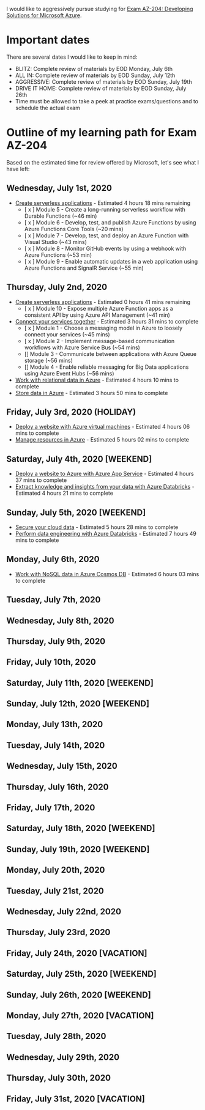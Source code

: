 I would like to aggressively pursue studying for [Exam AZ-204: Developing Solutions for Microsoft Azure](https://docs.microsoft.com/en-us/learn/certifications/exams/az-204).

# Important dates

There are several dates I would like to keep in mind:

- BLITZ: Complete review of materials by EOD Monday, July 6th
- ALL IN: Complete review of materials by EOD Sunday, July 12th
- AGGRESSIVE: Complete review of materials by EOD Sunday, July 19th
- DRIVE IT HOME: Complete review of materials by EOD Sunday, July 26th
- Time must be allowed to take a peek at practice exams/questions and to schedule the actual exam

# Outline of my learning path for Exam AZ-204

Based on the estimated time for review offered by Microsoft, let's see what I have left:

## Wednesday, July 1st, 2020

- [Create serverless applications](https://docs.microsoft.com/en-us/learn/paths/create-serverless-applications/) - Estimated 4 hours 18 mins remaining
  - [ x ] Module 5 - Create a long-running serverless workflow with Durable Functions (~46 min)
  - [ x ] Module 6 - Develop, test, and publish Azure Functions by using Azure Functions Core Tools (~20 mins)
  - [ x ] Module 7 - Develop, test, and deploy an Azure Function with Visual Studio (~43 mins)
  - [ x ] Module 8 - Monitor GitHub events by using a webhook with Azure Functions (~53 min)
  - [ x ] Module 9 - Enable automatic updates in a web application using Azure Functions and SignalR Service (~55 min)

## Thursday, July 2nd, 2020

- [Create serverless applications](https://docs.microsoft.com/en-us/learn/paths/create-serverless-applications/) - Estimated 0 hours 41 mins remaining
  - [ x ] Module 10 - Expose multiple Azure Function apps as a consistent API by using Azure API Management (~41 min)
- [Connect your services together](https://docs.microsoft.com/en-us/learn/paths/connect-your-services-together/) - Estimated 3 hours 31 mins to complete
  - [ x ] Module 1 - Choose a messaging model in Azure to loosely connect your services (~45 mins)
  - [ x ] Module 2 - Implement message-based communication workflows with Azure Service Bus (~54 mins)
  - [] Module 3 - Communicate between applications with Azure Queue storage (~56 mins)
  - [] Module 4 - Enable reliable messaging for Big Data applications using Azure Event Hubs (~56 mins)
- [Work with relational data in Azure](https://docs.microsoft.com/en-us/learn/paths/work-with-relational-data-in-azure/) - Estimated 4 hours 10 mins to complete
- [Store data in Azure](https://docs.microsoft.com/en-us/learn/paths/store-data-in-azure/) - Estimated 3 hours 50 mins to complete

## Friday, July 3rd, 2020 (HOLIDAY)

- [Deploy a website with Azure virtual machines](https://docs.microsoft.com/en-us/learn/paths/deploy-a-website-with-azure-virtual-machines/) - Estimated 4 hours 06 mins to complete
- [Manage resources in Azure](https://docs.microsoft.com/en-us/learn/paths/manage-resources-in-azure/) - Estimated 5 hours 02 mins to complete

## Saturday, July 4th, 2020 [WEEKEND]

- [Deploy a website to Azure with Azure App Service](https://docs.microsoft.com/en-us/learn/paths/deploy-a-website-with-azure-app-service/) - Estimated 4 hours 37 mins to complete
- [Extract knowledge and insights from your data with Azure Databricks](https://docs.microsoft.com/en-us/learn/paths/data-science/) - Estimated 4 hours 21 mins to complete

## Sunday, July 5th, 2020 [WEEKEND]

- [Secure your cloud data](https://docs.microsoft.com/en-us/learn/paths/secure-your-cloud-data/) - Estimated 5 hours 28 mins to complete
- [Perform data engineering with Azure Databricks](https://docs.microsoft.com/en-us/learn/paths/data-engineering-with-databricks/) - Estimated 7 hours 49 mins to complete

## Monday, July 6th, 2020

- [Work with NoSQL data in Azure Cosmos DB](https://docs.microsoft.com/en-us/learn/paths/work-with-nosql-data-in-azure-cosmos-db/) - Estimated 6 hours 03 mins to complete

## Tuesday, July 7th, 2020

## Wednesday, July 8th, 2020

## Thursday, July 9th, 2020

## Friday, July 10th, 2020

## Saturday, July 11th, 2020 [WEEKEND]

## Sunday, July 12th, 2020 [WEEKEND]

## Monday, July 13th, 2020

## Tuesday, July 14th, 2020

## Wednesday, July 15th, 2020

## Thursday, July 16th, 2020

## Friday, July 17th, 2020

## Saturday, July 18th, 2020 [WEEKEND]

## Sunday, July 19th, 2020 [WEEKEND]

## Monday, July 20th, 2020

## Tuesday, July 21st, 2020

## Wednesday, July 22nd, 2020

## Thursday, July 23rd, 2020

## Friday, July 24th, 2020 [VACATION]

## Saturday, July 25th, 2020 [WEEKEND]

## Sunday, July 26th, 2020 [WEEKEND]

## Monday, July 27th, 2020 [VACATION]

## Tuesday, July 28th, 2020

## Wednesday, July 29th, 2020

## Thursday, July 30th, 2020

## Friday, July 31st, 2020 [VACATION]
